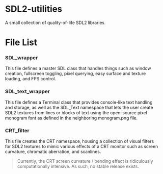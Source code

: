 # SDL2-utilities
A small collection of quality-of-life SDL2 libraries.

# File List


### SDL_wrapper
This file defines a master SDL class that handles things such as window creation, fullscreen toggling, pixel querying, easy surface and texture loading, and FPS control.

### SDL_text_wrapper
This file defines a Terminal class that provides console-like text handling and storage, as well as the SDL_Text namespace that lets the user create SDL2 textures from lines or blocks of text using the open-source pixel monogram font as defined in the neighboring monogram.png file.

### CRT_filter
This file creates the CRT namespace, housing a collection of visual filters for SDL2 textures to mimic various effects of a CRT monitor such as screen curvature, chromatic aberration, and scanlines.
>Currently, the CRT screen curvature / bending effect is ridiculously computationally intensive. As such, no stable release exists.
